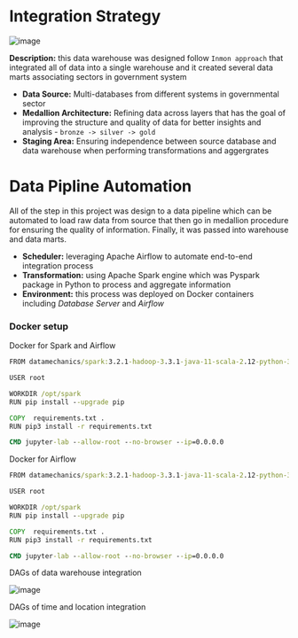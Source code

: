 # Integration Strategy

![image](https://github.com/user-attachments/assets/5fa92044-9d5a-4d62-b1f8-c0b9bab200ae)

**Description:** this data warehouse was designed follow `Inmon approach` that integrated all of data into a single warehouse and it created several data marts associating sectors in government system
- **Data Source:** Multi-databases from different systems in governmental sector
- **Medallion Architecture:** Refining data across layers that has the goal of improving the structure and quality of data for better insights and analysis - `bronze -> silver -> gold`
- **Staging Area:** Ensuring independence between source database and data warehouse when performing transformations and aggergrates

# Data Pipline Automation

All of the step in this project was design to a data pipeline which can be automated to load raw data from source that then go in medallion procedure for ensuring the quality of information. Finally, it was passed into warehouse and data marts.
- **Scheduler:** leveraging Apache Airflow to automate end-to-end integration process
- **Transformation:** using Apache Spark engine which was Pyspark package in Python to process and aggregate information
- **Environment:** this process was deployed on Docker containers including *Database Server* and *Airflow*


### Docker setup

Docker for Spark and Airflow
```cmd
FROM datamechanics/spark:3.2.1-hadoop-3.3.1-java-11-scala-2.12-python-3.8-dm18

USER root

WORKDIR /opt/spark
RUN pip install --upgrade pip

COPY  requirements.txt .
RUN pip3 install -r requirements.txt

CMD jupyter-lab --allow-root --no-browser --ip=0.0.0.0
```

Docker for Airflow
```cmd
FROM datamechanics/spark:3.2.1-hadoop-3.3.1-java-11-scala-2.12-python-3.8-dm18

USER root

WORKDIR /opt/spark
RUN pip install --upgrade pip

COPY  requirements.txt .
RUN pip3 install -r requirements.txt

CMD jupyter-lab --allow-root --no-browser --ip=0.0.0.0
```


DAGs of data warehouse integration

![image](https://github.com/user-attachments/assets/69a80035-38ba-4ca2-8025-b66efa5b551d)


DAGs of time and location integration

![image](https://github.com/user-attachments/assets/425abd9d-3a63-461b-aa0a-ef3570e80955)

